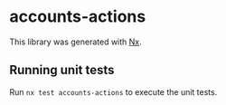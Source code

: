 # accounts-actions

This library was generated with [Nx](https://nx.dev).

## Running unit tests

Run `nx test accounts-actions` to execute the unit tests.
